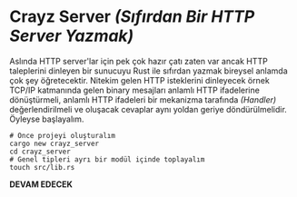 # Crayz Server _(Sıfırdan Bir HTTP Server Yazmak)_

Aslında HTTP server'lar için pek çok hazır çatı zaten var ancak HTTP taleplerini dinleyen bir sunucuyu Rust ile sıfırdan yazmak bireysel anlamda çok şey öğretecektir. Nitekim gelen HTTP isteklerini dinleyecek örnek TCP/IP katmanında gelen binary mesajları anlamlı HTTP ifadelerine dönüştürmeli, anlamlı HTTP ifadeleri bir mekanizma tarafında _(Handler)_ değerlendirilmeli ve oluşacak cevaplar aynı yoldan geriye döndürülmelidir. Öyleyse başlayalım.

```shell
# Önce projeyi oluşturalım
cargo new crayz_server
cd crayz_server
# Genel tipleri ayrı bir modül içinde toplayalım
touch src/lib.rs
```

__DEVAM EDECEK__